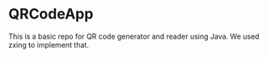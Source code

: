 # QRCodeApp
This is a basic repo for QR code generator and reader using Java. We used zxing to implement that.
